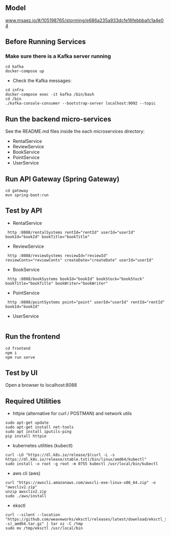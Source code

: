 # 

## Model
www.msaez.io/#/105198765/storming/e686a235a933dcfe16febbbafc1a4e04

## Before Running Services
### Make sure there is a Kafka server running
```
cd kafka
docker-compose up
```
- Check the Kafka messages:
```
cd infra
docker-compose exec -it kafka /bin/bash
cd /bin
./kafka-console-consumer --bootstrap-server localhost:9092 --topic
```

## Run the backend micro-services
See the README.md files inside the each microservices directory:

- RentalService
- ReviewService
- BookService
- PointService
- UserService


## Run API Gateway (Spring Gateway)
```
cd gateway
mvn spring-boot:run
```

## Test by API
- RentalService
```
 http :8088/rentalSystems rentId="rentId" userId="userId" bookId="bookId" bookTitle="bookTitle" 
```
- ReviewService
```
 http :8088/reviewSystems reviewId="reviewId" reviewConts="reviewConts" createDate="createDate" userId="userId" 
```
- BookService
```
 http :8088/bookSystems bookId="bookId" bookStock="bookStock" bookTitle="bookTitle" bookWriter="bookWriter" 
```
- PointService
```
 http :8088/pointSystems point="point" userId="userId" rentId="rentId" bookId="bookId" 
```
- UserService
```
```


## Run the frontend
```
cd frontend
npm i
npm run serve
```

## Test by UI
Open a browser to localhost:8088

## Required Utilities

- httpie (alternative for curl / POSTMAN) and network utils
```
sudo apt-get update
sudo apt-get install net-tools
sudo apt install iputils-ping
pip install httpie
```

- kubernetes utilities (kubectl)
```
curl -LO "https://dl.k8s.io/release/$(curl -L -s https://dl.k8s.io/release/stable.txt)/bin/linux/amd64/kubectl"
sudo install -o root -g root -m 0755 kubectl /usr/local/bin/kubectl
```

- aws cli (aws)
```
curl "https://awscli.amazonaws.com/awscli-exe-linux-x86_64.zip" -o "awscliv2.zip"
unzip awscliv2.zip
sudo ./aws/install
```

- eksctl 
```
curl --silent --location "https://github.com/weaveworks/eksctl/releases/latest/download/eksctl_$(uname -s)_amd64.tar.gz" | tar xz -C /tmp
sudo mv /tmp/eksctl /usr/local/bin
```

